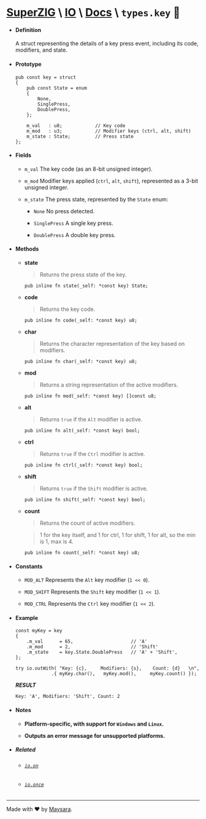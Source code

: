 # **[SuperZIG](https://github.com/Super-ZIG)** \ **[IO](../../README.md)** \ **[Docs](../readme.md)** \ **`types.key`** 🎹

- #### **Definition**

    A struct representing the details of a key press event, including its code, modifiers, and state.

- #### **Prototype**

    ```zig
    pub const key = struct
    {
        pub const State = enum
        {
            None,
            SinglePress,
            DoublePress,
        };

        m_val   : u8;            // Key code
        m_mod   : u3;            // Modifier keys (ctrl, alt, shift)
        m_state : State;         // Press state
    };
    ```

- #### **Fields**

  - `m_val` The key code (as an 8-bit unsigned integer).

  - `m_mod` Modifier keys applied (`ctrl`, `alt`, `shift`), represented as a 3-bit unsigned integer.

  - `m_state` The press state, represented by the `State` enum:

    - `None` No press detected.

    - `SinglePress` A single key press.

    - `DoublePress` A double key press.

- #### **Methods**

  - **state**  
      
      > Returns the press state of the key.  

      ```zig
      pub inline fn state(_self: *const key) State;
      ```

  - **code**  
      
      > Returns the key code.  

      ```zig
      pub inline fn code(_self: *const key) u8;
      ```

  - **char**  
      
      > Returns the character representation of the key based on modifiers.  

      ```zig
      pub inline fn char(_self: *const key) u8;
      ```

  - **mod**  
      
      > Returns a string representation of the active modifiers.  

      ```zig
      pub inline fn mod(_self: *const key) []const u8;
      ```

  - **alt**  
      
      > Returns `true` if the `Alt` modifier is active.  

      ```zig
      pub inline fn alt(_self: *const key) bool;
      ```

  - **ctrl**  
      
      > Returns `true` if the `Ctrl` modifier is active.  

      ```zig
      pub inline fn ctrl(_self: *const key) bool;
      ```

  - **shift**  
      
      > Returns `true` if the `Shift` modifier is active.  

      ```zig
      pub inline fn shift(_self: *const key) bool;
      ```

  - **count**  
      
      > Returns the count of active modifiers. 

      > 1 for the key itself, and 1 for ctrl, 1 for shift, 1 for alt, so the min is 1, max is 4.  

      ```zig
      pub inline fn count(_self: *const key) u8;
      ```

- #### **Constants**

  - `MOD_ALT` Represents the `Alt` key modifier (`1 << 0`).

  - `MOD_SHIFT` Represents the `Shift` key modifier (`1 << 1`).

  - `MOD_CTRL` Represents the `Ctrl` key modifier (`1 << 2`).

- #### **Example**

    ```zig
    const myKey = key
    {
        .m_val      = 65,                     // 'A'
        .m_mod      = 2,                      // 'Shift'
        .m_state    = key.State.DoublePress   // 'A' + 'Shift',
    };

    try io.outWith( "Key: {c},     Modifiers: {s},    Count: {d}   \n",
                 .{ myKey.char(),   myKey.mod(),     myKey.count() });
    ```

    **_RESULT_**

    ```zig
    Key: 'A', Modifiers: 'Shift', Count: 2
    ```

- #### **Notes**

    - **Platform-specific, with support for `Windows` and `Linux`.**

    - **Outputs an error message for unsupported platforms.**

- ##### Related

  - ###### [`io.on`](../func/on.md)
  - ###### [`io.once`](../func/once.md)

---

Made with ❤️ by [Maysara](http://github.com/maysara-elshewehy).